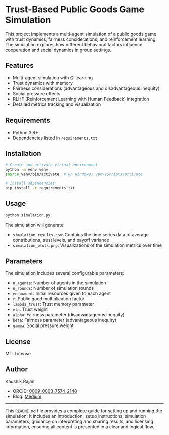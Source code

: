 # Trust-Based Public Goods Game Simulation

This project implements a multi-agent simulation of a public goods game with trust dynamics, fairness considerations, and reinforcement learning. The simulation explores how different behavioral factors influence cooperation and social dynamics in group settings.

## Features

- Multi-agent simulation with Q-learning
- Trust dynamics with memory
- Fairness considerations (advantageous and disadvantageous inequity)
- Social pressure effects
- RLHF (Reinforcement Learning with Human Feedback) integration
- Detailed metrics tracking and visualization

## Requirements

- Python 3.8+
- Dependencies listed in `requirements.txt`

## Installation

```bash
# Create and activate virtual environment
python -m venv venv
source venv/bin/activate  # On Windows: venv\Scripts\activate

# Install dependencies
pip install -r requirements.txt
```

## Usage

```bash
python simulation.py
```

The simulation will generate:
- `simulation_results.csv`: Contains the time series data of average contributions, trust levels, and payoff variance
- `simulation_plots.png`: Visualizations of the simulation metrics over time

## Parameters

The simulation includes several configurable parameters:

- `n_agents`: Number of agents in the simulation
- `n_rounds`: Number of simulation rounds
- `endowment`: Initial resources given to each agent
- `r`: Public good multiplication factor
- `lambda_trust`: Trust memory parameter
- `eta`: Trust weight
- `alpha`: Fairness parameter (disadvantageous inequity)
- `beta`: Fairness parameter (advantageous inequity)
- `gamma`: Social pressure weight

## License

MIT License

## Author

Kaushik Rajan
- ORCID: [0009-0003-7574-2148](https://orcid.org/0009-0003-7574-2148)
- Blog: [Medium](https://medium.com/@kaushikvr06)


---

This `README.md` file provides a complete guide for setting up and running the simulation. It includes an introduction, setup instructions, simulation parameters, guidance on interpreting and sharing results, and licensing information, ensuring all content is presented in a clear and logical flow.





